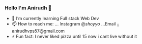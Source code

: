 ### Hello I'm Anirudh 👋
<!--- 🔭 I’m currently working on..... --->
- 🌱 I’m currently learning Full stack Web Dev 
- 📫 How to reach me: ... Instagram @_shoyyo_ ...Email -anirudhvps57@gmail.com
- ⚡ Fun fact: I never liked pizza until 15 now i cant live without it


